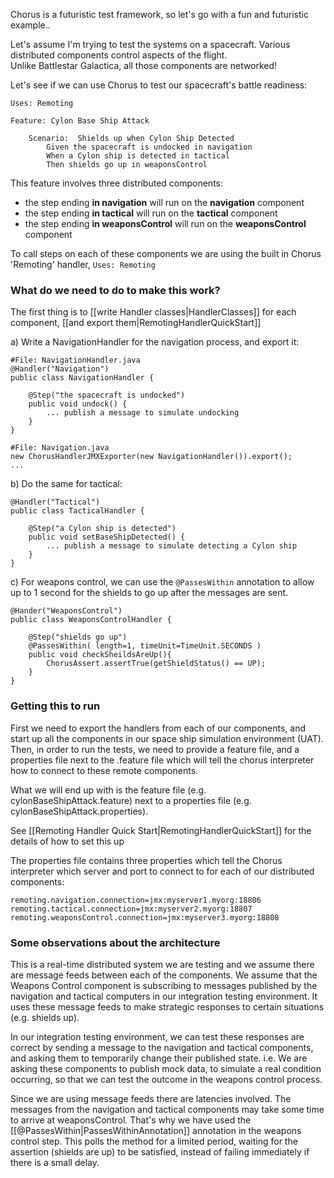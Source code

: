 Chorus is a futuristic test framework, so let's go with a fun and futuristic example..

Let's assume I'm trying to test the systems on a spacecraft.
Various distributed components control aspects of the flight.  
Unlike Battlestar Galactica, all those components are networked! 

Let's see if we can use Chorus to test our spacecraft's battle readiness:

	Uses: Remoting

	Feature: Cylon Base Ship Attack
	
	    Scenario:  Shields up when Cylon Ship Detected
		    Given the spacecraft is undocked in navigation
		    When a Cylon ship is detected in tactical
		    Then shields go up in weaponsControl
		    
		
This feature involves three distributed components:

* the step ending **in navigation** will run on the **navigation** component 
* the step ending **in tactical** will run on the **tactical** component
* the step ending **in weaponsControl** will run on the **weaponsControl** component

To call steps on each of these components we are using the built in Chorus 'Remoting' handler, `Uses: Remoting`

### What do we need to do to make this work? ###

The first thing is to [[write Handler classes|HandlerClasses]] for each component, [[and export them|RemotingHandlerQuickStart]] 

a) Write a NavigationHandler for the navigation process, and export it:

    #File: NavigationHandler.java
	@Handler("Navigation")
	public class NavigationHandler {
		
		@Step("the spacecraft is undocked")
		public void undock() {
			... publish a message to simulate undocking
		}
	}
	
	#File: Navigation.java
	new ChorusHandlerJMXExporter(new NavigationHandler()).export();
	...

b) Do the same for tactical:

	@Handler("Tactical")
	public class TacticalHandler {

		@Step("a Cylon ship is detected")
		public void setBaseShipDetected() {
			... publish a message to simulate detecting a Cylon ship
		}
	}

c) For weapons control, we can use the `@PassesWithin` annotation to allow up to 1 second for the shields to go up after the messages are sent. 

	@Hander("WeaponsControl")
	public class WeaponsControlHandler {
	
		@Step("shields go up")
		@PassesWithin( length=1, timeUnit=TimeUnit.SECONDS )
		public void checkSheildsAreUp(){
            ChorusAssert.assertTrue(getShieldStatus() == UP);
		}
	}

### Getting this to run ###

First we need to export the handlers from each of our components, and start up all the components in our space ship simulation environment (UAT). Then, in order to run the tests, we need to provide a feature file, and a properties file next to the .feature file which will tell the chorus interpreter how to connect to these remote components. 

What we will end up with is the feature file (e.g. cylonBaseShipAttack.feature) next to a properties file (e.g. cylonBaseShipAttack.properties). 

See [[Remoting Handler Quick Start|RemotingHandlerQuickStart]] for the details of how to set this up

The properties file contains three properties which tell the Chorus interpreter which server and port to connect to for each of our distributed components:

	remoting.navigation.connection=jmx:myserver1.myorg:18806
	remoting.tactical.connection=jmx:myserver2.myorg:18807
	remoting.weaponsControl.connection=jmx:myserver3.myorg:18808


### Some observations about the architecture ###

This is a real-time distributed system we are testing and we assume there are message feeds between each of the components. We assume that the Weapons Control component is subscribing to messages published by the navigation and tactical computers in our integration testing environment. It uses these message feeds to make strategic responses to certain situations (e.g. shields up). 

In our integration testing environment, we can test these responses are correct by sending a message to the navigation and tactical components, and asking them to temporarily change their published state. i.e. We are asking these components to publish mock data, to simulate a real condition occurring, so that we can test the outcome in the weapons control process.

Since we are using message feeds there are latencies involved. The messages from the navigation and tactical components may take some time to arrive at weaponsControl. That's why we have used the [[@PassesWithin|PassesWithinAnnotation]] annotation in the weapons control step. This polls the method for a limited period, waiting for the assertion (shields are up) to be satisfied, instead of failing immediately if there is a small delay.

   